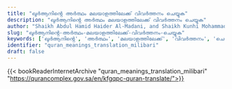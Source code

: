 ```yaml
---
title: "ഖുർആനിൻ്റെ അർത്ഥം മലയാളത്തിലേക്ക് വിവർത്തനം ചെയ്യുക"
description: "ഖുർആനിൻ്റെ അർത്ഥം മലയാളത്തിലേക്ക് വിവർത്തനം ചെയ്യുക"
author: "Shaikh Abdul Hamid Haider Al-Madani, and Shaikh Kunhi Mohammad Barbour Al-Madani"
slug: "ഖുർആനിൻ്റെ-അർത്ഥം-മലയാളത്തിലേക്ക്-വിവർത്തനം-ചെയ്യുക"
keywords: ['ഖുർആനിൻ്റെ', 'അർത്ഥം', 'മലയാളത്തിലേക്ക്', 'വിവർത്തനം', 'ചെയ്യുക', 'quran', 'meaning', 'translation', 'book', 'download', 'pdf', 'islam']
identifier: "quran_meanings_translation_milibari"
draft: false
---
```


{{< bookReaderInternetArchive "quran_meanings_translation_milibari" "https://qurancomplex.gov.sa/en/kfgqpc-quran-translate/">}}
